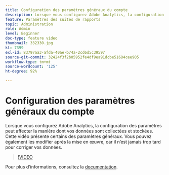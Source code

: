 ```yaml
---
title: Configuration des paramètres généraux du compte
description: Lorsque vous configurez Adobe Analytics, la configuration des paramètres peut affecter la manière dont vos données sont collectées et stockées. Cette vidéo présente certains des paramètres généraux. Vous pouvez également les modifier après la mise en œuvre, car il nʼest jamais trop tard pour corriger vos données.
feature: Paramètres des suites de rapports
topic: Administration
role: Admin
level: Beginner
doc-type: feature video
thumbnail: 332330.jpg
kt: 7399
exl-id: 83797aa3-afda-40ae-b74a-2cd6d5c39597
source-git-commit: 32424f3f2b05952fe4df9ea91dcbe51684cee905
workflow-type: tm+mt
source-wordcount: '125'
ht-degree: 92%

---
```


# Configuration des paramètres généraux du compte

Lorsque vous configurez Adobe Analytics, la configuration des paramètres peut affecter la manière dont vos données sont collectées et stockées. Cette vidéo présente certains des paramètres généraux. Vous pouvez également les modifier après la mise en œuvre, car il nʼest jamais trop tard pour corriger vos données.

>[!VIDEO](https://video.tv.adobe.com/v/332330/?quality=12&learn=on)

Pour plus dʼinformations, consultez la [documentation](https://experienceleague.adobe.com/docs/analytics/admin/admin-tools/general-acct-settings-admin.html?lang=en#admin-tools).
